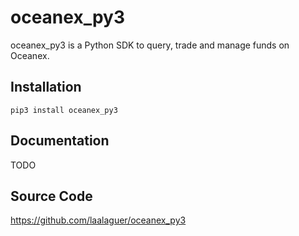 # oceanex_py3
oceanex_py3 is a Python SDK to query, trade and manage funds on Oceanex.

## Installation

`pip3 install oceanex_py3`

## Documentation

TODO

## Source Code

https://github.com/laalaguer/oceanex_py3

